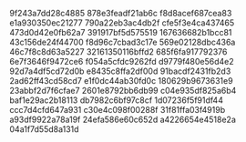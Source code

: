 9f243a7dd28c4885
878e3feadf21ab6c
f8d8acef687cea83
e1a930350ec21277
790a22eb3ac4db2f
cfe5f3e4ca437465
473d0d42e0fb62a7
391917bf5d575519
167636682b1bcc81
43c156de24f44700
f8d96c7cbad3c17e
569e02128dbc436a
46c7f8c8d63a5227
32161350116bffd2
685f6fa917792376
6e7f3646f9472ce6
f054a5cfdc9262fd
d9779f480e56d4e2
92d7a4df5cd72d0b
e8435c8ffa2df00d
91bacdf2431fb2d3
2ad62ff43cd58cd7
e1f0dc44ab30fd0c
180629b9673631e9
23abbf2d7f6cfae7
2601e8792bb6db99
c04e935df825a6b4
baf1e29ac2b18113
db7982c6bf97c8cf
1d07236f5f91df44
ccc7d4cfd647a931
c30e4c098f00288f
31f81ffa03f4919b
a93df9922a78a19f
24efa586e60c652d
a4226654e4518e2a
04a1f7d55d8a131d
